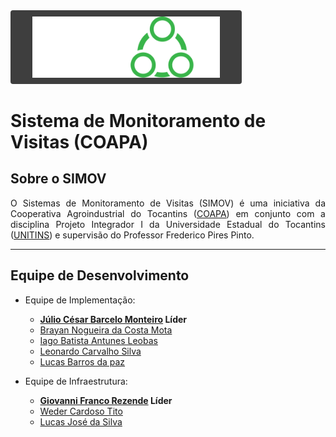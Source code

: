 <img src="./src/assets/logo.svg" alt="Sistema de Monitoramento de Visitas" width="300" style="background: #3e3e3e; border-radius: 4px; padding: 10px 35px"/>

# Sistema de Monitoramento de Visitas (COAPA)

## Sobre o SIMOV

<div style="text-align: justify">O Sistemas de Monitoramento de Visitas (SIMOV) é uma iniciativa da Cooperativa Agroindustrial do Tocantins (<a href="https://www.coapa.com.br/">COAPA</a>) em conjunto com a disciplina Projeto Integrador I da Universidade Estadual do Tocantins (<a href="https://www.unitins.br/nPortal/">UNITINS</a>) e supervisão do Professor Frederico Pires Pinto.</div>

--- 
## Equipe de Desenvolvimento

* Equipe de Implementação:
	- <span style="font-weight: bold">[Júlio César Barcelo Monteiro](https://github.com/JulCzar) Líder</span> 
	- [Brayan Nogueira da Costa Mota](https://github.com/BrayanMota)
	- [Iago Batista Antunes Leobas](https://github.com/IagoLeobas)
	- [Leonardo Carvalho Silva](https://github.com/leocs000)
	- [Lucas Barros da paz](https://github.com/lucasbarrosz)

* Equipe de Infraestrutura:
	- <span style="font-weight:bold">[Giovanni Franco Rezende](https://github.com/giovannifranco1) Líder</span>
	- [Weder Cardoso Tito](https://github.com/WederTito)
	- [Lucas José da Silva](https://github.com/LucasJoseds)
